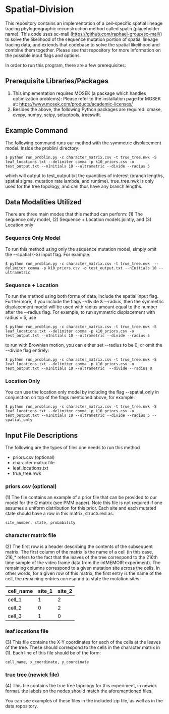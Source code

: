 # Spatial-Division

This repository contains an implementation of a cell-specific spatial lineage tracing phylogeographic reconstruction method called spalin (placeholder name). This code uses sc-mail (https://github.com/raphael-group/sc-mail/) to solve the likelihood of the sequence mutation portion of spatial lineage tracing data, and extends that codebase to solve the spatial likelihood and combine them together. Please see that repository for more information on the possible input flags and options.

In order to run this program, there are a few prerequisites:

## Prerequisite Libraries/Packages
1. This implementation requires MOSEK (a package which handles optimization problems): Please refer to the installation page for MOSEK at: https://www.mosek.com/products/academic-licenses/
2. Besides the above, the following Python packages are required: cmake, cvxpy, numpy, scipy, setuptools, treeswift.

   
## Example Command 
The following command runs our method with the symmetric displacement model. Inside the problin/ directory:
```
$ python run_problin.py -c character_matrix.csv -t true_tree.nwk -S leaf_locations.txt --delimiter comma -p k10_priors.csv -o test_output.txt --nInitials 10 --ultrametric --divide --radius 5
```
which will output to test_output.txt the quantities of interest (branch lengths, spatial sigma, mutation rate lambda, and runtime). true_tree.nwk is only used for the tree topology, and can thus have any branch lengths. 

## Data Modalities Utilized 
There are three main modes that this method can perform: (1) The sequence only model, (2) Sequence + Location models jointly, and (3) Location only 


### Sequence Only Model
To run this method using only the sequence mutation model, simply omit the --spatial (-S) input flag. For example: 
```
$ python run_problin.py -c character_matrix.csv -t true_tree.nwk  --delimiter comma -p k10_priors.csv -o test_output.txt --nInitials 10 --ultrametric
```

### Sequence + Location
To run the method using both forms of data, include the spatial input flag. Furthermore, if you include the flags --divide & --radius, then the symmetric displacement model will be used with radius amount equal to the number after the --radius flag. For example, to run symmetric displacement with radius = 5, use
```
$ python run_problin.py -c character_matrix.csv -t true_tree.nwk -S leaf_locations.txt --delimiter comma -p k10_priors.csv -o test_output.txt --nInitials 10 --ultrametric --divide --radius 5
```

to run with Brownian motion, you can either set --radius to be 0, or omit the --divide flag entirely: 
```
$ python run_problin.py -c character_matrix.csv -t true_tree.nwk -S leaf_locations.txt --delimiter comma -p k10_priors.csv -o test_output.txt --nInitials 10 --ultrametric  --divide --radius 0
```

### Location Only
You can use the location only model by including the flag --spatial_only in conjunction on top of the flags mentioned above, for example:
```
$ python run_problin.py -c character_matrix.csv -t true_tree.nwk -S leaf_locations.txt --delimiter comma -p k10_priors.csv -o test_output.txt --nInitials 10 --ultrametric --divide --radius 5 --spatial_only
```


## Input File Descriptions
The following are the types of files one needs to run this method

- priors.csv (optional)
- character matrix file
- leaf_locations.txt
- true_tree.nwk

### priors.csv (optional)
(1) The file contains an example of a prior file that can be provided to our model for the Q matrix (see PMM paper). Note this file is not required if one assumes a uniform distribution for this prior. Each site and each mutated state should have a row in this matrix, structured as:

```
site_number, state, probability 
```

### character matrix file
(2) The first row is a header describing the contents of the subsequent matrix. The first column of the matrix is the name of a cell (in this case, 216_* refers to the fact that the leaves of the tree correspond to the 216th time sample of the video frame data from the intMEMOIR experiment). The remaining columns correspond to a given mutation site across the cells. In other words, for a given row of this matrix, the first entry is the name of the cell, the remaining  entries correspond to state the mutation sites. 

| cell_name  | site_1 | site_2 |
| ------------- | ------------- | ------------- |
| cell_1  | 1  | 2  |
| cell_2  | 0  | 2  |
| cell_3  | 1  | 0  |

### leaf locations file 
(3) This file contains the X-Y coordinates for each of the cells at the leaves of the tree. These should correspond to the cells in the character matrix in (1). Each line of this file should be of the form:

```
cell_name, x_coordinate, y_coordinate
```

### true tree (newick file)
(4) This file contains the true tree topology for this experiment, in newick format. the labels on the nodes should match the aforementioned files. 

You can see examples of these files in the included zip file, as well as in the data repository. 
